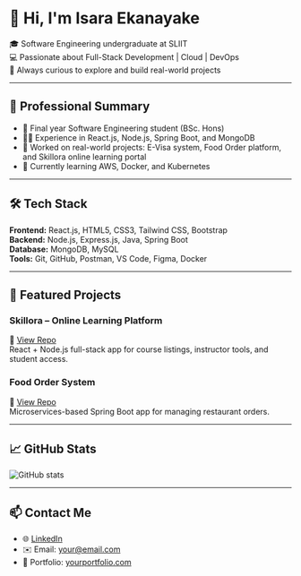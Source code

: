 # 👋 Hi, I'm Isara Ekanayake

🎓 Software Engineering undergraduate at SLIIT  
💻 Passionate about Full-Stack Development | Cloud | DevOps  
🚀 Always curious to explore and build real-world projects

---

## 💼 Professional Summary

- 🌟 Final year Software Engineering student (BSc. Hons)
- 👨‍💻 Experience in React.js, Node.js, Spring Boot, and MongoDB
- 📁 Worked on real-world projects: E-Visa system, Food Order platform, and Skillora online learning portal
- 🧠 Currently learning AWS, Docker, and Kubernetes

---

## 🛠️ Tech Stack

**Frontend:** React.js, HTML5, CSS3, Tailwind CSS, Bootstrap  
**Backend:** Node.js, Express.js, Java, Spring Boot  
**Database:** MongoDB, MySQL  
**Tools:** Git, GitHub, Postman, VS Code, Figma, Docker

---

## 📌 Featured Projects

### Skillora – Online Learning Platform  
🔗 [View Repo](https://github.com/yourusername/skillora)  
React + Node.js full-stack app for course listings, instructor tools, and student access.

### Food Order System  
🔗 [View Repo](https://github.com/yourusername/food-order-system)  
Microservices-based Spring Boot app for managing restaurant orders.

---

## 📈 GitHub Stats

![GitHub stats](https://github-readme-stats.vercel.app/api?username=yourusername&show_icons=true&theme=radical)

---

## 📫 Contact Me

- 🌐 [LinkedIn](https://linkedin.com/in/yourprofile)
- ✉️ Email: your@email.com
- 🧭 Portfolio: [yourportfolio.com](https://yourportfolio.com)
